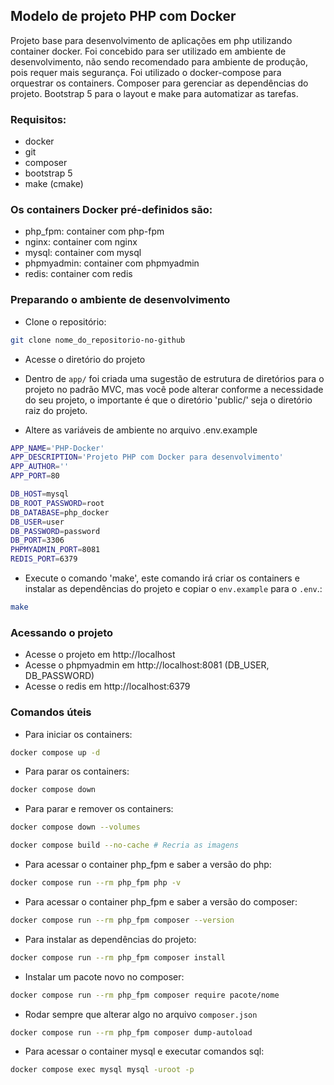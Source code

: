 ## Modelo de projeto PHP com Docker

Projeto base para desenvolvimento de aplicações em php utilizando container docker. Foi concebido para ser utilizado em
ambiente de desenvolvimento, não sendo recomendado para ambiente de produção, pois requer mais segurança. Foi utilizado
o docker-compose para orquestrar os containers. Composer para gerenciar as dependências do projeto. Bootstrap 5 para o
layout e make para automatizar as tarefas.

### Requisitos:
- docker
- git
- composer
- bootstrap 5
- make (cmake)

### Os containers Docker pré-definidos são:
- php_fpm: container com php-fpm
- nginx: container com nginx
- mysql: container com mysql
- phpmyadmin: container com phpmyadmin
- redis: container com redis

### Preparando o ambiente de desenvolvimento
- Clone o repositório:
```bash
git clone nome_do_repositorio-no-github
```
- Acesse o diretório do projeto
- Dentro de `app/` foi criada uma sugestão de estrutura de diretórios para o projeto no padrão MVC, mas você pode alterar
  conforme a necessidade do seu projeto, o importante é que o diretório 'public/' seja o diretório raiz do projeto.

- Altere as variáveis de ambiente no arquivo .env.example
````bash
APP_NAME='PHP-Docker'
APP_DESCRIPTION='Projeto PHP com Docker para desenvolvimento'
APP_AUTHOR=''
APP_PORT=80

DB_HOST=mysql
DB_ROOT_PASSWORD=root
DB_DATABASE=php_docker
DB_USER=user
DB_PASSWORD=password
DB_PORT=3306
PHPMYADMIN_PORT=8081
REDIS_PORT=6379
````
- Execute o comando 'make', este comando irá criar os containers e instalar as dependências do projeto e copiar o
`env.example` para o `.env`.:
```bash
make
````
### Acessando o projeto
- Acesse o projeto em http://localhost
- Acesse o phpmyadmin em http://localhost:8081 (DB_USER, DB_PASSWORD)
- Acesse o redis em http://localhost:6379

### Comandos úteis
- Para iniciar os containers:
````bash
docker compose up -d
````
- Para parar os containers:
````bash
docker compose down
````
- Para parar e remover os containers:
````bash
docker compose down --volumes
````
```bash
docker compose build --no-cache # Recria as imagens
```
- Para acessar o container php_fpm e saber a versão do php:
```bash
docker compose run --rm php_fpm php -v
```
- Para acessar o container php_fpm e saber a versão do composer:
```bash
docker compose run --rm php_fpm composer --version
```
- Para instalar as dependências do projeto:
```bash
docker compose run --rm php_fpm composer install
```
- Instalar um pacote novo no composer:
```bash
docker compose run --rm php_fpm composer require pacote/nome
```
- Rodar sempre que alterar algo no arquivo `composer.json`
```bash
docker compose run --rm php_fpm composer dump-autoload
```
- Para acessar o container mysql e executar comandos sql:
```bash
docker compose exec mysql mysql -uroot -p
```














